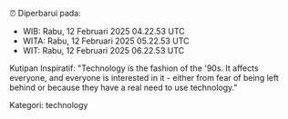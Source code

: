 ⏰ Diperbarui pada:
- WIB: Rabu, 12 Februari 2025 04.22.53 UTC
- WITA: Rabu, 12 Februari 2025 05.22.53 UTC
- WIT: Rabu, 12 Februari 2025 06.22.53 UTC

Kutipan Inspiratif:
"Technology is the fashion of the '90s. It affects everyone, and everyone is interested in it - either from fear of being left behind or because they have a real need to use technology."


Kategori: technology

